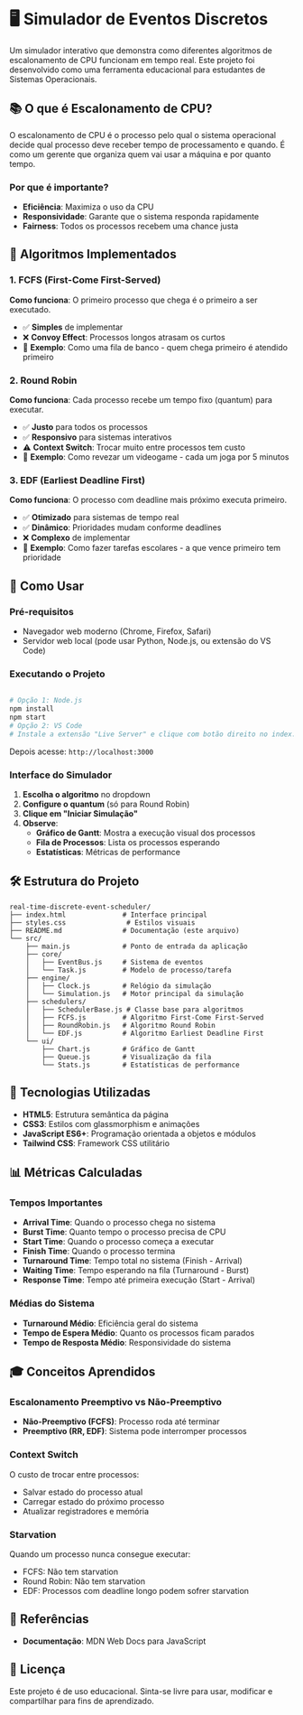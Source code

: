 # 🖥️ Simulador de Eventos Discretos

Um simulador interativo que demonstra como diferentes algoritmos de escalonamento de CPU funcionam em tempo real. Este projeto foi desenvolvido como uma ferramenta educacional para estudantes de Sistemas Operacionais.

## 📚 O que é Escalonamento de CPU?

O escalonamento de CPU é o processo pelo qual o sistema operacional decide qual processo deve receber tempo de processamento e quando. É como um gerente que organiza quem vai usar a máquina e por quanto tempo.

### Por que é importante?
- **Eficiência**: Maximiza o uso da CPU
- **Responsividade**: Garante que o sistema responda rapidamente
- **Fairness**: Todos os processos recebem uma chance justa

## 🎯 Algoritmos Implementados

### 1. FCFS (First-Come First-Served)
**Como funciona**: O primeiro processo que chega é o primeiro a ser executado.
- ✅ **Simples** de implementar
- ❌ **Convoy Effect**: Processos longos atrasam os curtos
- 📖 **Exemplo**: Como uma fila de banco - quem chega primeiro é atendido primeiro

### 2. Round Robin
**Como funciona**: Cada processo recebe um tempo fixo (quantum) para executar.
- ✅ **Justo** para todos os processos
- ✅ **Responsivo** para sistemas interativos
- ⚠️ **Context Switch**: Trocar muito entre processos tem custo
- 📖 **Exemplo**: Como revezar um videogame - cada um joga por 5 minutos

### 3. EDF (Earliest Deadline First)
**Como funciona**: O processo com deadline mais próximo executa primeiro.
- ✅ **Otimizado** para sistemas de tempo real
- ✅ **Dinâmico**: Prioridades mudam conforme deadlines
- ❌ **Complexo** de implementar
- 📖 **Exemplo**: Como fazer tarefas escolares - a que vence primeiro tem prioridade

## 🚀 Como Usar

### Pré-requisitos
- Navegador web moderno (Chrome, Firefox, Safari)
- Servidor web local (pode usar Python, Node.js, ou extensão do VS Code)

### Executando o Projeto
```bash

# Opção 1: Node.js
npm install
npm start
# Opção 2: VS Code
# Instale a extensão "Live Server" e clique com botão direito no index.html
```

Depois acesse: `http://localhost:3000`

### Interface do Simulador
1. **Escolha o algoritmo** no dropdown
2. **Configure o quantum** (só para Round Robin)
3. **Clique em "Iniciar Simulação"**
4. **Observe**:
   - **Gráfico de Gantt**: Mostra a execução visual dos processos
   - **Fila de Processos**: Lista os processos esperando
   - **Estatísticas**: Métricas de performance

## 🛠️ Estrutura do Projeto

```
real-time-discrete-event-scheduler/
├── index.html              # Interface principal
├── styles.css               # Estilos visuais
├── README.md               # Documentação (este arquivo)
└── src/
    ├── main.js             # Ponto de entrada da aplicação
    ├── core/
    │   ├── EventBus.js     # Sistema de eventos
    │   └── Task.js         # Modelo de processo/tarefa
    ├── engine/
    │   ├── Clock.js        # Relógio da simulação
    │   └── Simulation.js   # Motor principal da simulação
    ├── schedulers/
    │   ├── SchedulerBase.js # Classe base para algoritmos
    │   ├── FCFS.js         # Algoritmo First-Come First-Served
    │   ├── RoundRobin.js   # Algoritmo Round Robin
    │   └── EDF.js          # Algoritmo Earliest Deadline First
    └── ui/
        ├── Chart.js        # Gráfico de Gantt
        ├── Queue.js        # Visualização da fila
        └── Stats.js        # Estatísticas de performance
```

## 🎨 Tecnologias Utilizadas

- **HTML5**: Estrutura semântica da página
- **CSS3**: Estilos com glassmorphism e animações
- **JavaScript ES6+**: Programação orientada a objetos e módulos
- **Tailwind CSS**: Framework CSS utilitário

## 📊 Métricas Calculadas

### Tempos Importantes
- **Arrival Time**: Quando o processo chega no sistema
- **Burst Time**: Quanto tempo o processo precisa de CPU
- **Start Time**: Quando o processo começa a executar
- **Finish Time**: Quando o processo termina
- **Turnaround Time**: Tempo total no sistema (Finish - Arrival)
- **Waiting Time**: Tempo esperando na fila (Turnaround - Burst)
- **Response Time**: Tempo até primeira execução (Start - Arrival)

### Médias do Sistema
- **Turnaround Médio**: Eficiência geral do sistema
- **Tempo de Espera Médio**: Quanto os processos ficam parados
- **Tempo de Resposta Médio**: Responsividade do sistema

## 🎓 Conceitos Aprendidos

### Escalonamento Preemptivo vs Não-Preemptivo
- **Não-Preemptivo (FCFS)**: Processo roda até terminar
- **Preemptivo (RR, EDF)**: Sistema pode interromper processos

### Context Switch
O custo de trocar entre processos:
- Salvar estado do processo atual
- Carregar estado do próximo processo
- Atualizar registradores e memória

### Starvation
Quando um processo nunca consegue executar:
- FCFS: Não tem starvation
- Round Robin: Não tem starvation
- EDF: Processos com deadline longo podem sofrer starvation


## 📖 Referências

- **Documentação**: MDN Web Docs para JavaScript

## 📝 Licença

Este projeto é de uso educacional. Sinta-se livre para usar, modificar e compartilhar para fins de aprendizado.


